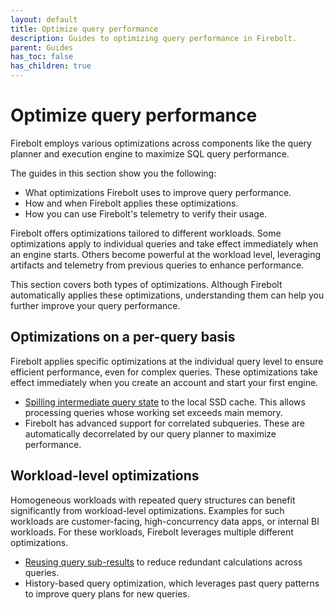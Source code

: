 ```yaml
---
layout: default
title: Optimize query performance
description: Guides to optimizing query performance in Firebolt.
parent: Guides
has_toc: false
has_children: true
---
```


# Optimize query performance
Firebolt employs various optimizations across components like the query planner and execution engine to maximize SQL query performance.

The guides in this section show you the following:
* What optimizations Firebolt uses to improve query performance.
* How and when Firebolt applies these optimizations.
* How you can use Firebolt's telemetry to verify their usage.

Firebolt offers optimizations tailored to different workloads.
Some optimizations apply to individual queries and take effect immediately when an engine starts.
Others become powerful at the workload level, leveraging artifacts and telemetry from previous queries to enhance performance.

This section covers both types of optimizations.
Although Firebolt automatically applies these optimizations, understanding them can help you further improve your query performance.

## Optimizations on a per-query basis
Firebolt applies specific optimizations at the individual query level to ensure efficient performance, even for complex queries.
These optimizations take effect immediately when you create an account and start your first engine.

* [Spilling intermediate query state](./understand-spilling.md) to the local SSD cache. This allows processing queries whose working set exceeds main memory.
* Firebolt has advanced support for correlated subqueries. These are automatically decorrelated by our query planner to maximize performance.


## Workload-level optimizations
Homogeneous workloads with repeated query structures can benefit significantly from workload-level optimizations.
Examples for such workloads are customer-facing, high-concurrency data apps, or internal BI workloads.
For these workloads, Firebolt leverages multiple different optimizations.

* [Reusing query sub-results](./understand-query-performance-subresult.md) to reduce redundant calculations across queries.
* History-based query optimization, which leverages past query patterns to improve query plans for new queries.


